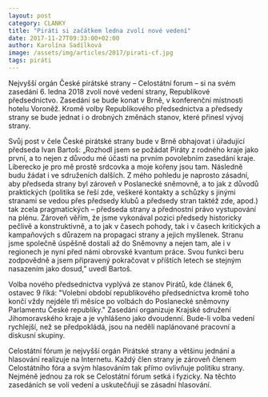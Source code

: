 ```yaml
---
layout: post
category: CLANKY
title: "Piráti si začátkem ledna zvolí nové vedení"
date: 2017-11-27T09:33:00+02:00
author: Karolína Sadílková
image: /assets/img/articles/2017/pirati-cf.jpg
tags: piráti
---
```

 
Nejvyšší orgán České pirátské strany – Celostátní forum – si na svém zasedání 6. ledna 2018 zvolí nové vedení strany, Republikové předsednictvo. Zasedání se bude konat v Brně, v konferenční místnosti hotelu Voroněž. Kromě volby Republikového předsednictva a předsedy strany se bude jednat i o drobných změnách stanov, které přinesl vývoj strany.
 
Svůj post v čele České pirátské strany bude v Brně obhajovat i úřadující předseda Ivan Bartoš: „Rozhodl jsem se požádat Piráty z rodného kraje jako první, a to nejen z důvodu mé účasti na prvním povolebním zasedání kraje. Liberecko je pro mě prostě srdcovka a moje kořeny jsou tam. Následně budu žádat i ve sdruženích dalších. Z mého pohledu je naprosto zásadní, aby předseda strany byl zároveň v Poslanecké sněmovně, a to jak z důvodů praktických (politika se řeší zde, veškeré kontakty a schůzky s jinými stranami se vedou přes předsedy klubů a předsedy stran taktéž zde, apod.) tak zcela pragmatických – předseda strany a přednostní právo vystupování na plénu. Zároveň věřím, že jsme vykonával pozici předsedy historicky pečlivě a konstruktivně, a to jak v časech pohody, tak i v časech kritických a kampaňových s důrazem na propagaci strany a jejich myšlenek. Stranu jsme společně úspěšně dostali až do Sněmovny a nejen tam, ale i v regionech je nyní před námi obrovské kvantum práce. Svou funkci beru zodpovědně a jsem připravený pokračovat v příštích letech se stejným nasazením jako dosud,” uvedl Bartoš.

Volba nového předsednictva vyplývá ze stanov Pirátů, kde článek 6, ostavec 9 říká: "Volební období republikového předsednictva kromě toho končí vždy nejdéle tři měsíce po volbách do Poslanecké sněmovny Parlamentu České republiky." Zasedání organizuje Krajské sdružení Jihomoravského kraje a je vyhlášeno jako dvoudenní. Bude-li volba vedení rychlejší, než se předpokládá, jsou na neděli naplánované pracovní a diskusní skupiny.

Celostátní fórum je nejvyšší orgán Pirátské strany a většinu jednání a hlasování realizuje na Internetu. Každý člen strany je zároveň členem Celostátního fóra a svým hlasováním tak přímo ovlivňuje politiku strany. Nejméně jednou za rok se Celostátní fórum setká i fyzicky. Na těchto zasedáních se volí vedení a uskutečňují se zásadní hlasování.
